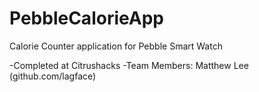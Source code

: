# PebbleCalorieApp
Calorie Counter application for Pebble Smart Watch

-Completed at Citrushacks
-Team Members: Matthew Lee (github.com/lagface)
